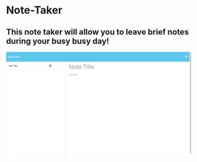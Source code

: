 # Note-Taker


## This note taker will allow you to leave brief notes during your busy busy day! 


![image](assets/images/screen.png)